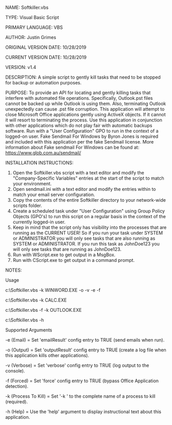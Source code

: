 NAME: Softkiller.vbs

TYPE: Visual Basic Script

PRIMARY LANGUAGE: VBS

AUTHOR: Justin Grimes

ORIGINAL VERSION DATE: 10/28/2019

CURRENT VERSION DATE: 10/28/2019

VERSION: v1.4

DESCRIPTION: 
A simple script to gently kill tasks that need to be stopped for backup or automation purposes.


PURPOSE: 
To provide an API for locating and gently killing tasks that interfere with automated file operations. 
Specifically, Outlook.pst files cannot be backed up while Outlook is using them. Also, terminating Outlook unexpectedly can cause .pst file corruption.
This application will attempt to close Microsoft Office applications gently using ActiveX objects. If it cannot it will resort to terminating the process.
Use this application in conjunction with other applications which do not play fair with automatic backups software. 
Run with a "User Configuration" GPO to run in the context of a logged-on user.
Fake Sendmail For Windows by Byron Jones is required and included with this application per the fake Sendmail license. 
More information about Fake sendmail For Windows can be found at:  https://www.glob.com.au/sendmail/


INSTALLATION INSTRUCTIONS:
1. Open the Softkiller.vbs script with a text editor and modify the "Company-Specific Variables" entries at the start of the script to match your environment.
2. Open sendmail.ini with a text editor and modify the entries within to match your email server configuration.
2. Copy the contents of the entire Softkiller directory to your network-wide scripts folder. 
3. Create a scheduled task under "User Configuration" using Group Policy Objects (GPO's) to run this script on a regular basis in the context of the currently logged-in user.
5. Keep in mind that the script only has visibility into the processes that are running as the CURRENT USER! So if you run your task under SYSTEM or ADMINISTRATOR you will only see tasks that are also running as SYSTEM or ADMINISTRATOR. If you run this task as JohnDoe123 you will only see tasks that are running as JohnDoe123. 
6. Run with WScript.exe to get output in a MsgBox. 
7. Run with CScript.exe to get output in a command prompt.

NOTES:

Usage

c:\Softkiller.vbs -k WINWORD.EXE -o -v -e -f

c:\Softkiller.vbs -k CALC.EXE 

c:\Softkiller.vbs -f -k OUTLOOK.EXE 

c:\Softkiller.vbs -h

Supported Arguments

-e  (Email)  =  Set 'emailResult' config entry to TRUE (send emails when run).

-o  (Output)  =  Set 'outputResult' config entry to TRUE (create a log file when this application kills other applications).

-v  (Verbose)  =  Set 'verbose' config entry to TRUE (log output to the console).

-f  (Forced)  =  Set 'force' config entry to TRUE (bypass Office Application detection).

-k  (Process To Kill)  =  Set '-k <process name>' to the complete name of a process to kill (required).

-h  (Help)  =  Use the 'help' argument to display instructional text about this application.
